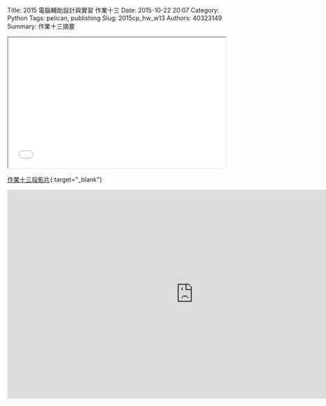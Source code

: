 Title: 2015 電腦輔助設計與實習 作業十三
Date: 2015-10-22 20:07
Category: Python
Tags: pelican, publishing
Slug: 2015cp_hw_w13
Authors: 40323149
Summary: 作業十三摘要

<iframe src="40323149_cp_w13.html" width="500" height="300"></iframe>

[作業十三投影片](40323149_cp_w13.html){:target="_blank"}

<iframe width="854" height="480" src="https://www.youtube.com/embed/jtGFN8CvwrE" frameborder="0" allowfullscreen></iframe>